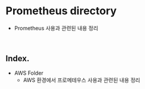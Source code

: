 # Prometheus directory

- Prometheus 사용과 관련된 내용 정리

<br>

## Index.

- AWS Folder
  - AWS 환경에서 프로메테우스 사용과 관련된 내용 정리